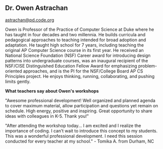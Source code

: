 ## Dr. Owen Astrachan

[astrachan@pd.code.org](mailto:astrachan@pd.code.org)

Owen is Professor of the Practice of Computer Science at Duke where he has taught in four decades and two millennia. He builds curricula and pedagogical approaches to teaching intended for broad adoption and adaptation. He taught high school for 7 years, including teaching the original AP Computer Science course in its first year. He received an National Science Foundation (NSF) Career award for introducing design patterns into undergraduate courses, was an inaugural recipient of the NSF/CISE Distinguished Education Fellow Award for emphasizing problem-oriented approaches, and is the PI for the NSF/College Board AP CS Principles project. He enjoys thinking, running, collaborating, and pushing limits gently.

**What teachers say about Owen's workshops**

"Awesome professional development!  Well organized and planned agenda to cover maximum material, allow participation and questions yet remain on schedule. High energy, positive and inspiring.  Great opportunity to share ideas with colleagues in K-5.  Thank you!"

"After attending the workshop today... I am excited and I realize the importance of coding.  I can't wait to introduce this concept to my students.  This was a wonderful professional development. I need this session conducted for every teacher at my school." - Tomika A. from Durham, NC